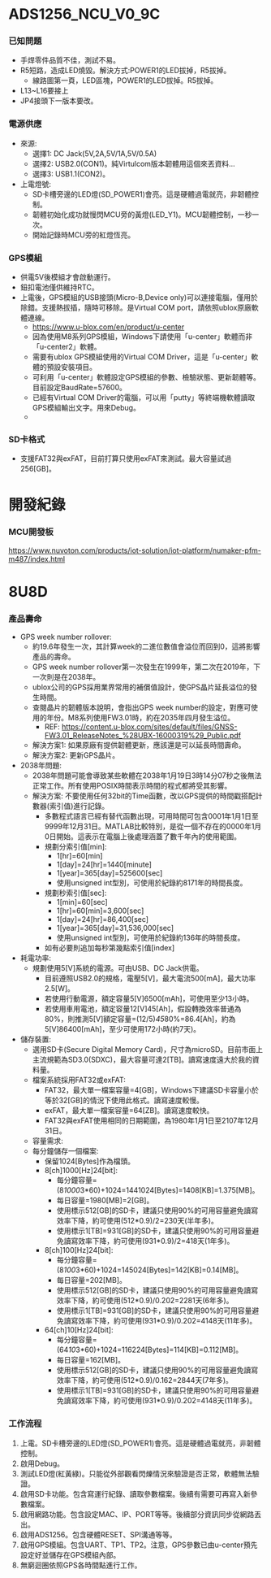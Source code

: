# ADS1256_NCU_V0_9C

### 已知問題
+ 手焊零件品質不佳，測試不易。
+ R5短路，造成LED燒毀。解決方式:POWER1的LED拔掉，R5拔掉。
  + 線路圖第一頁，LED區塊，POWER1的LED拔掉。R5拔掉。
+ L13~L16要接上
+ JP4接頭下一版本要改。

### 電源供應
+ 來源:
  + 選擇1: DC Jack(5V,2A,5V/1A,5V/0.5A)
  + 選擇2: USB2.0(CON1)。純Virtulcom版本韌體用這個來丟資料...
  + 選擇3: USB1.1(CON2)。
+ 上電燈號: 
  + SD卡槽旁邊的LED燈(SD_POWER1)會亮。這是硬體過電就亮，非韌體控制。
  + 韌體初始化成功就慢閃MCU旁的黃燈(LED_Y1)。MCU韌體控制，一秒一次。
  + 開始記錄時MCU旁的紅燈恆亮。

### GPS模組
+ 供電5V後模組才會啟動運行。
+ 鈕扣電池僅供維持RTC。
+ 上電後，GPS模組的USB接頭(Micro-B,Device only)可以連接電腦，僅用於除錯。支援熱拔插，隨時可移除。是Virtual COM port，請依照ublox原廠軟體連線。
  + https://www.u-blox.com/en/product/u-center
  + 因為使用M8系列GPS模組，Windows下請使用「u-center」軟體而非「u-center2」軟體。
  + 需要有ublox GPS模組使用的Virtual COM Driver，這是「u-center」軟體的預設安裝項目。
  + 可利用「u-center」軟體設定GPS模組的參數、檢驗狀態、更新韌體等。目前設定BaudRate=57600。
  + 已經有Virtual COM Driver的電腦，可以用「putty」等終端機軟體讀取GPS模組輸出文字。用來Debug。
  + 


### SD卡格式
+ 支援FAT32與exFAT，目前打算只使用exFAT來測試。最大容量試過256[GB]。


# 開發紀錄

### MCU開發板
https://www.nuvoton.com/products/iot-solution/iot-platform/numaker-pfm-m487/index.html



# 8U8D

### 產品壽命
+ GPS week number rollover:
  + 約19.6年發生一次，其計算week的二進位數值會溢位而回到0，這將影響產品的壽命。
  + GPS week number rollover第一次發生在1999年，第二次在2019年，下一次則是在2038年。
  + ublox公司的GPS採用業界常用的補償值設計，使GPS晶片延長溢位的發生時間。
  + 查閱晶片的韌體版本說明，會指出GPS week number的設定，對應可使用的年份。M8系列使用FW3.01時，約在2035年四月發生溢位。
    + REF: https://content.u-blox.com/sites/default/files/GNSS-FW3.01_ReleaseNotes_%28UBX-16000319%29_Public.pdf
  + 解決方案1: 如果原廠有提供韌體更新，應該還是可以延長時間壽命。
  + 解決方案2: 更新GPS晶片。
+ 2038年問題:
  + 2038年問題可能會導致某些軟體在2038年1月19日3時14分07秒之後無法正常工作。所有使用POSIX時間表示時間的程式都將受其影響。
  + 解決方案: 不要使用任何32bit的Time函數，改以GPS提供的時間戳搭配計數器(索引值)進行記錄。
    + 多數程式語言已經有替代函數出現，可用時間可包含0001年1月1日至9999年12月31日。MATLAB比較特別，是從一個不存在的0000年1月0日開始。這表示在電腦上後處理涵蓋了數千年內的使用範圍。
    + 規劃分索引值[min]:    
      + 1[hr]=60[min]
      + 1[day]=24[hr]=1440[minute]
      + 1[year]=365[day]=525600[sec]
      + 使用unsigned int型別，可使用於紀錄約8171年的時間長度。
    + 規劃秒索引值[sec]:
      + 1[min]=60[sec]
      + 1[hr]=60[min]=3,600[sec]
      + 1[day]=24[hr]=86,400[sec]
      + 1[year]=365[day]=31,536,000[sec]
      + 使用unsigned int型別，可使用於紀錄約136年的時間長度。
    + 如有必要則追加每秒第幾點索引值[index]
+ 耗電功率:
  + 規劃使用5[V]系統的電源。可由USB、DC Jack供電。
    + 目前遵照USB2.0的規格，電壓5[V]，最大電流500[mA]，最大功率2.5[W]。
    + 若使用行動電源，額定容量5[V]6500[mAh]，可使用至少13小時。
    + 若使用車用電池，額定容量12[V]45[Ah]，假設轉換效率普通為80%，則推測5[V]額定容量=(12/5)*45*80%=86.4[Ah]，約為5[V]86400[mAh]，至少可使用172小時(約7天)。
+ 儲存裝置:
  + 選用SD卡(Secure Digital Memory Card)，尺寸為microSD。目前市面上主流規範為SD3.0(SDXC)，最大容量可達2[TB]。讀寫速度遠大於我的資料量。
  + 檔案系統採用FAT32或exFAT:
    + FAT32，最大單一檔案容量=4[GB]，Windows下建議SD卡容量小於等於32[GB]的情況下使用此格式。讀寫速度較慢。
    + exFAT，最大單一檔案容量=64[ZB]。讀寫速度較快。
    + FAT32與exFAT使用相同的日期範圍，為1980年1月1日至2107年12月31日。
  + 容量需求:
   + 每分鐘儲存一個檔案:
     + 保留1024[Bytes]作為檔頭。 
     + 8[ch]1000[Hz]24[bit]:
       + 每分鐘容量=(8*1000*3*60)+1024=1441024[Bytes]=1408[KB]=1.375[MB]。
       + 每日容量=1980[MB]=2[GB]。
       + 使用標示512[GB]的SD卡，建議只使用90%的可用容量避免讀寫效率下降，約可使用(512*0.9)/2=230天(半年多)。
       + 使用標示1[TB]=931[GB]的SD卡，建議只使用90%的可用容量避免讀寫效率下降，約可使用(931*0.9)/2=418天(1年多)。
     + 8[ch]100[Hz]24[bit]:
       + 每分鐘容量=(8*100*3*60)+1024=145024[Bytes]=142[KB]=0.14[MB]。
       + 每日容量=202[MB]。
       + 使用標示512[GB]的SD卡，建議只使用90%的可用容量避免讀寫效率下降，約可使用(512*0.9)/0.202=2281天(6年多)。
       + 使用標示1[TB]=931[GB]的SD卡，建議只使用90%的可用容量避免讀寫效率下降，約可使用(931*0.9)/0.202=4148天(11年多)。
     + 64[ch]10[Hz]24[bit]:
       + 每分鐘容量=(64*10*3*60)+1024=116224[Bytes]=114[KB]=0.112[MB]。
       + 每日容量=162[MB]。
       + 使用標示512[GB]的SD卡，建議只使用90%的可用容量避免讀寫效率下降，約可使用(512*0.9)/0.162=2844天(7年多)。
       + 使用標示1[TB]=931[GB]的SD卡，建議只使用90%的可用容量避免讀寫效率下降，約可使用(931*0.9)/0.202=4148天(11年多)。
    
### 工作流程
1. 上電。SD卡槽旁邊的LED燈(SD_POWER1)會亮。這是硬體過電就亮，非韌體控制。
2. 啟用Debug。
3. 測試LED燈(紅黃綠)。只能從外部觀看閃爍情況來驗證是否正常，軟體無法驗證。
4. 啟用SD卡功能。包含寫運行紀錄、讀取參數檔案。後續有需要可再寫入新參數檔案。
5. 啟用網路功能。包含設定MAC、IP、PORT等等。後續部分資訊同步從網路丟出。
6. 啟用ADS1256。包含硬體RESET、SPI溝通等等。
7. 啟用GPS模組。包含UART、TP1、TP2。注意，GPS參數已由u-center預先設定好並儲存在GPS模組內部。
8. 無窮迴圈依照GPS各時間點進行工作。
